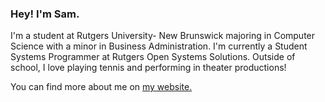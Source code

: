 ### Hey! I'm Sam.
I'm a student at Rutgers University- New Brunswick majoring in Computer Science with a minor in Business Administration. I'm currently a Student Systems Programmer at Rutgers Open Systems Solutions. Outside of school, I love playing tennis and performing in theater productions!

You can find more about me on [my website.](https://samuelping.me)

<!--
**samuel-ping/samuel-ping** is a ✨ _special_ ✨ repository because its `README.md` (this file) appears on your GitHub profile.

Here are some ideas to get you started:

- 🔭 I’m currently working on ...
- 🌱 I’m currently learning ...
- 👯 I’m looking to collaborate on ...
- 🤔 I’m looking for help with ...
- 💬 Ask me about ...
- 📫 How to reach me: ...
- 😄 Pronouns: ...
- ⚡ Fun fact: ...
-->
